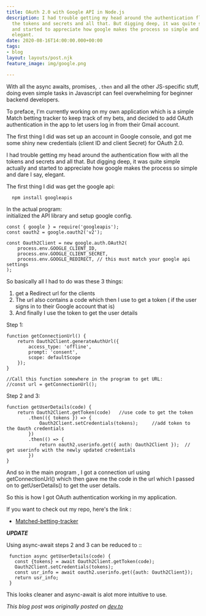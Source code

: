 ```yaml
---
title: OAuth 2.0 with Google API in Node.js
description: I had trouble getting my head around the authentication flow with all
  the tokens and secrets and all that. But digging deep, it was quite simple actually
  and started to appreciate how google makes the process so simple and dare I say,
  elegant.
date: 2020-08-16T14:00:00.000+00:00
tags:
- blog
layout: layouts/post.njk
feature_image: img/google.png

---
```

With all the async awaits, promises, `.then` and all the other JS-specific stuff, doing even simple tasks in Javascript can feel overwhelming for beginner backend developers.

To preface, I'm currently working on my own application which is a simple Match betting tracker to keep track of my bets, and decided to add OAuth authentication in the app to let users log in from their Gmail account. 

The first thing I did was set up an account in Google console, and got me some shiny new credentials (client ID and client Secret) for OAuth 2.0.

I had trouble getting my head around the authentication flow with all the tokens and secrets and all that. But digging deep, it was quite simple actually and started to appreciate how google makes the process so simple and dare I say, elegant.

The first thing I did was get the google api:

      npm install googleapis

In the actual program:  
initialized the API library and setup google config.

    const { google } = require('googleapis');
    const oauth2 = google.oauth2('v2');
    
    const Oauth2Client = new google.auth.OAuth2(
        process.env.GOOGLE_CLIENT_ID,
        process.env.GOOGLE_CLIENT_SECRET,
        process.env.GOOGLE_REDIRECT, // this must match your google api settings
    );

So basically all I had to do was these 3 things:

1. get a Redirect url for the clients
2. The url also contains a code which then I use to get a token ( if the user signs in to their Google account that is)
3. And finally I use the token to get the user details

Step 1:

    function getConnectionUrl() {
        return Oauth2Client.generateAuthUrl({
            access_type: 'offline',
            prompt: 'consent',
            scope: defaultScope
        });
    }
    
    //Call this function somewhere in the program to get URL:
    //const url = getConnectionUrl();

Step 2 and 3:

    function getUserDetails(code) {
        return Oauth2Client.getToken(code)   //use code to get the token
            .then(({ tokens }) => {
                Oauth2Client.setCredentials(tokens);     //add token to the Oauth credentials
            })
            .then(() => {
                return oauth2.userinfo.get({ auth: Oauth2Client });  // get userinfo with the newly updated credentials
            })
    }

And so in the main program , I got a connection url using getConnectionUrl() which then gave me the code in the url which I passed on to getUserDetails() to get the user details.

So this is how I got OAuth authentication working in my application.

If you want to check out my repo, here's the link :

* [Matched-betting-tracker](https://github.com/nipeshkc7/matched-betting-tracker)

**_UPDATE_**

Using async-await steps 2 and 3 can be reduced to ::

     function async getUserDetails(code) {
       const {tokens} = await Oauth2Client.getToken(code);
       Oauth2Client.setCredentials(tokens);
       const usr_info = await oauth2.userinfo.get({auth: Oauth2Client});
       return usr_info;
     } 

This looks cleaner and async-await is alot more intuitive to use.

_This blog post was originally posted on_ [_dev.to_](dev.to)